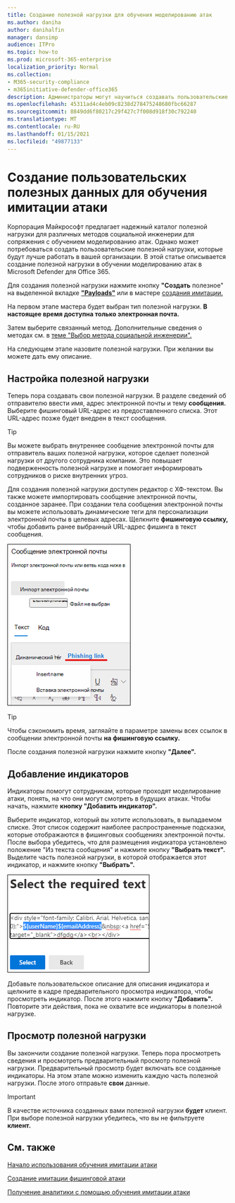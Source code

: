 ```yaml
---
title: Создание полезной нагрузки для обучения моделированию атак
ms.author: daniha
author: danihalfin
manager: dansimp
audience: ITPro
ms.topic: how-to
ms.prod: microsoft-365-enterprise
localization_priority: Normal
ms.collection:
- M365-security-compliance
- m365initiative-defender-office365
description: Администраторы могут научиться создавать пользовательские полезной нагрузки для обучения моделированию атак в Microsoft Defender для Office 365.
ms.openlocfilehash: 45311ad4c4eb09c8238d278475248680fbc66287
ms.sourcegitcommit: 8849dd6f80217c29f427c7f008d918f30c792240
ms.translationtype: MT
ms.contentlocale: ru-RU
ms.lasthandoff: 01/15/2021
ms.locfileid: "49877133"
---
```

# <a name="create-a-custom-payload-for-attack-simulation-training"></a>Создание пользовательских полезных данных для обучения имитации атаки

Корпорация Майкрософт предлагает надежный каталог полезной нагрузки для различных методов социальной инженерии для сопряжения с обучением моделированию атак. Однако может потребоваться создать пользовательские полезной нагрузки, которые будут лучше работать в вашей организации. В этой статье описывается создание полезной нагрузки в обучении моделированию атак в Microsoft Defender для Office 365.

Для создания полезной нагрузки нажмите кнопку **"Создать** полезное" на выделенной вкладке [ **"Payloads"**](https://security.microsoft.com/attacksimulator?viewid=payload) или в мастере [создания имитации.](attack-simulation-training.md#selecting-a-payload)

На первом этапе мастера будет выбран тип полезной нагрузки. **В настоящее время доступна только электронная почта.**

Затем выберите связанный метод. Дополнительные сведения о методах см. в [теме "Выбор метода социальной инженерии".](attack-simulation-training.md#selecting-a-social-engineering-technique)

На следующем этапе назовите полезной нагрузки. При желании вы можете дать ему описание.

## <a name="configure-payload"></a>Настройка полезной нагрузки

Теперь пора создавать свои полезной нагрузки. В разделе сведений об отправителю ввести имя, адрес электронной почты и тему **сообщения.** Выберите фишинговый URL-адрес из предоставленного списка. Этот URL-адрес позже будет внедрен в текст сообщения.

> [!TIP]
> Вы можете выбрать внутреннее сообщение электронной почты для отправитель ваших полезной нагрузки, которое сделает полезной нагрузки от другого сотрудника компании. Это повышает подверженность полезной нагрузке и помогает информировать сотрудников о риске внутренних угроз.

Для создания полезной нагрузки доступен редактор с ХФ-текстом. Вы также можете импортировать сообщение электронной почты, созданное заранее. При создании тела сообщения электронной почты  вы можете использовать динамические теги для персонализации электронной почты в целевых адресах. Щелкните **фишинговую ссылку,** чтобы добавить ранее выбранный URL-адрес фишинга в текст сообщения.

![Фишинговая ссылка и динамические теги, выделенные при создании полезной нагрузки для Microsoft Defender для Office 365](../../media/attack-sim-preview-payload-email-body.png)

> [!TIP]
> Чтобы сэкономить время, загляайте в параметре замены всех ссылок в сообщении электронной почты **на фишинговую ссылку.**

После создания полезной нагрузки нажмите кнопку **"Далее".**

## <a name="adding-indicators"></a>Добавление индикаторов

Индикаторы помогут сотрудникам, которые проходят моделирование атаки, понять, на что они могут смотреть в будущих атаках. Чтобы начать, нажмите **кнопку "Добавить индикатор".**

Выберите индикатор, который вы хотите использовать, в выпадаемом списке. Этот список содержит наиболее распространенные подсказки, которые отображаются в фишинговых сообщениях электронной почты. После выбора убедитесь, что для  размещения индикатора установлено положение "Из текста сообщения" и нажмите кнопку **"Выбрать текст".** Выделите часть полезной нагрузки, в которой отображается этот индикатор, и нажмите кнопку **"Выбрать".**

![Выделенное текст в тексте сообщения для добавления к индикатору в обучении моделированию атаки](../../media/attack-sim-preview-select-text.png)

Добавьте пользовательское описание для описания индикатора и щелкните в кадре предварительного просмотра индикатора, чтобы просмотреть индикатор. После этого нажмите кнопку **"Добавить".** Повторите эти действия, пока не охватите все индикаторы в полезной нагрузке.

## <a name="review-payload"></a>Просмотр полезной нагрузки

Вы закончили создание полезной нагрузки. Теперь пора просмотреть сведения и просмотреть предварительный просмотр полезной нагрузки. Предварительный просмотр будет включать все созданные индикаторы. На этом этапе можно изменить каждую часть полезной нагрузки. После этого отправьте **свои** данные.

> [!IMPORTANT]
> В качестве источника созданных вами полезной нагрузки **будет** клиент. При выборе полезной нагрузки убедитесь, что вы не фильтруете **клиент.**

## <a name="related-links"></a>См. также

[Начало использования обучения имитации атаки](attack-simulation-training-get-started.md)

[Создание имитации фишинговой атаки](attack-simulation-training.md)

[Получение аналитики с помощью обучения имитации атаки](attack-simulation-training-insights.md)
